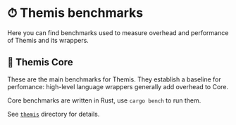 # ⏱ Themis benchmarks

Here you can find benchmarks used to measure overhead and performance of Themis and its wrappers.

## 👾 Themis Core

These are the main benchmarks for Themis.
They establish a baseline for perfomance:
high-level language wrappers generally add overhead to Core.

Core benchmarks are written in Rust, use `cargo bench` to run them.

See [`themis`](themis) directory for details.
